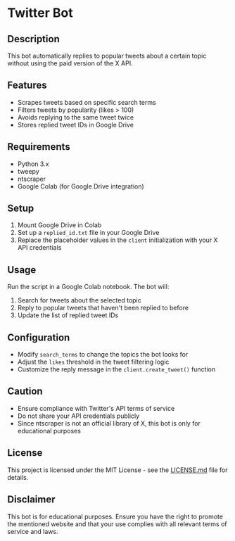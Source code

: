 # Twitter Bot

## Description
This bot automatically replies to popular tweets about a certain topic without using the paid version of the X API.

## Features
- Scrapes tweets based on specific search terms
- Filters tweets by popularity (likes > 100)
- Avoids replying to the same tweet twice
- Stores replied tweet IDs in Google Drive

## Requirements
- Python 3.x
- tweepy
- ntscraper
- Google Colab (for Google Drive integration)

## Setup
1. Mount Google Drive in Colab
2. Set up a `replied_id.txt` file in your Google Drive
3. Replace the placeholder values in the `client` initialization with your X API credentials

## Usage
Run the script in a Google Colab notebook. The bot will:
1. Search for tweets about the selected topic
2. Reply to popular tweets that haven't been replied to before
3. Update the list of replied tweet IDs

## Configuration
- Modify `search_terms` to change the topics the bot looks for
- Adjust the `likes` threshold in the tweet filtering logic
- Customize the reply message in the `client.create_tweet()` function

## Caution
- Ensure compliance with Twitter's API terms of service
- Do not share your API credentials publicly
- Since ntscraper is not an official library of X, this bot is only for educational purposes

## License
This project is licensed under the MIT License - see the [LICENSE.md](LICENSE.md) file for details.

## Disclaimer
This bot is for educational purposes. Ensure you have the right to promote the mentioned website and that your use complies with all relevant terms of service and laws.

